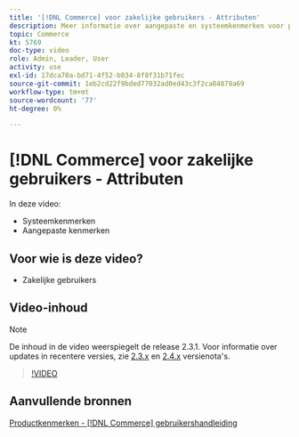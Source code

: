```yaml
---
title: '[!DNL Commerce] voor zakelijke gebruikers - Attributen'
description: Meer informatie over aangepaste en systeemkenmerken voor producten.
topic: Commerce
kt: 5769
doc-type: video
role: Admin, Leader, User
activity: use
exl-id: 17dca70a-bd71-4f52-b034-8f8f31b71fec
source-git-commit: 1eb2cd22f9bded77032ad0ed43c3f2ca84879a69
workflow-type: tm+mt
source-wordcount: '77'
ht-degree: 0%

---
```


# [!DNL Commerce] voor zakelijke gebruikers - Attributen

In deze video:

- Systeemkenmerken
- Aangepaste kenmerken

## Voor wie is deze video?

- Zakelijke gebruikers

## Video-inhoud

>[!NOTE]
>
>De inhoud in de video weerspiegelt de release 2.3.1. Voor informatie over updates in recentere versies, zie [ 2.3.x](https://devdocs.magento.com/guides/v2.3/release-notes/bk-release-notes.html) en [2.4.x](https://devdocs.magento.com/guides/v2.4/release-notes/bk-release-notes.html) versienota&#39;s.

>[!VIDEO](https://video.tv.adobe.com/v/35954?quality=12&learn=on)

## Aanvullende bronnen

[Productkenmerken -  [!DNL Commerce] gebruikershandleiding](https://docs.magento.com/user-guide/catalog/product-attributes.html)
